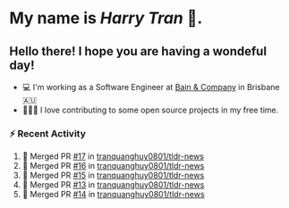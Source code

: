 #  My name is  *Harry Tran* 👋.
## Hello there! I hope you are having a wondeful day! 

- 💻 I'm working as a Software Engineer at [Bain & Company](https://www.bain.com) in Brisbane 🇦🇺
- 👨🏻‍💻 I love contributing to some open source projects in my free time.

### :zap: Recent Activity
<!--START_SECTION:activity-->
1. 🎉 Merged PR [#17](https://github.com/tranquanghuy0801/tldr-news/pull/17) in [tranquanghuy0801/tldr-news](https://github.com/tranquanghuy0801/tldr-news)
2. 🎉 Merged PR [#16](https://github.com/tranquanghuy0801/tldr-news/pull/16) in [tranquanghuy0801/tldr-news](https://github.com/tranquanghuy0801/tldr-news)
3. 🎉 Merged PR [#15](https://github.com/tranquanghuy0801/tldr-news/pull/15) in [tranquanghuy0801/tldr-news](https://github.com/tranquanghuy0801/tldr-news)
4. 🎉 Merged PR [#13](https://github.com/tranquanghuy0801/tldr-news/pull/13) in [tranquanghuy0801/tldr-news](https://github.com/tranquanghuy0801/tldr-news)
5. 🎉 Merged PR [#14](https://github.com/tranquanghuy0801/tldr-news/pull/14) in [tranquanghuy0801/tldr-news](https://github.com/tranquanghuy0801/tldr-news)
<!--END_SECTION:activity-->

<!--

Here are some ideas to get you started:

- 🔭 I’m currently working on ...
- 🌱 I’m currently learning ...
- 👯 I’m looking to collaborate on ...
- 🤔 I’m looking for help with ...
- 💬 Ask me about ...
- 📫 How to reach me: ...
- 😄 Pronouns: ...
- ⚡ Fun fact: ...
# title 1
## title 2
### title 3
#### title 4
##### title 5
###### title 6

Text that is **bold**, *italic* and ~~strikethrough~~

* [ ] Item 2
   * [x] Sub Item 2b
* [ ] Item 1

1. Item 1
   1. Item 1
1. Item 2

| Column 1 | Column 2 | Column 3 |
| :--- | :---: | ---: |
| Row 1a | Row 1b | Row 1c |
| Row 2a | Row 2b | Row 2c |

This is a [link](https://mlh.io)

this is inline `code`, here is a block of code below 👇

```ts
const name: string = 'Eddie Jaoude';

// log name
console.log(name);
```

> I am a quote to give context

I am normal text talking about the above quote ☝️ 
-->
